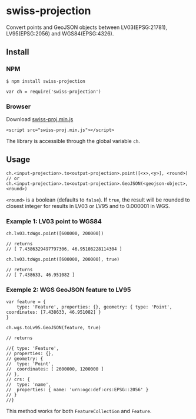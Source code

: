 # swiss-projection

Convert points and GeoJSON objects between LV03(EPSG:21781), LV95(EPSG:2056) and WGS84(EPSG:4326).

## Install

### NPM

```
$ npm install swiss-projection
```

```
var ch = require('swiss-projection')
```

### Browser

Download [swiss-proj.min.js](https://raw.githubusercontent.com/idris-maps/swiss-projection/master/dist/swiss-proj.min.js)

```
<script src="swiss-proj.min.js"></script>
```

The library is accessible through the global variable ```ch```.

## Usage

```
ch.<input-projection>.to<output-projection>.point([<x>,<y>], <round>)
// or 
ch.<input-projection>.to<output-projection>.GeoJSON(<geojson-object>, <round>)
```

```<round>``` is a boolean (defaults to ```false```). If ```true```, the result will be rounded to closest integer for results in LV03 or LV95 and to 0.000001 in WGS.

### Example 1: LV03 point to WGS84

```
ch.lv03.toWgs.point([600000, 200000])

// returns
// [ 7.4386329497797306, 46.95108228114304 ]

ch.lv03.toWgs.point([600000, 200000], true)

// returns
// [ 7.438633, 46.951082 ]
```

### Exemple 2: WGS GeoJSON feature to LV95

```
var feature = {
	type: 'Feature', properties: {}, geometry: { type: 'Point', coordinates: [7.438633, 46.951082] }
}

ch.wgs.toLv95.GeoJSON(feature, true)

// returns

//{ type: 'Feature',
// properties: {},
// geometry: {
//  type: 'Point',
//  coordinates: [ 2600000, 1200000 ] 
// },
// crs: {
//  type: 'name',
//  properties: { name: 'urn:ogc:def:crs:EPSG::2056' } 
// } 
//}
```

This method works for both ```FeatureCollection``` and ```Feature```.






